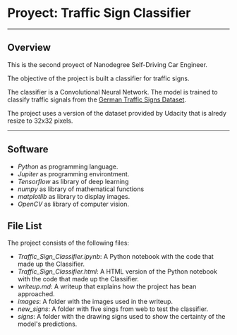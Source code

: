 # Proyect: Traffic Sign Classifier

---

## **Overview**

This is the second proyect of Nanodegree Self-Driving Car Engineer.

The objective of the project is built a classifier for traffic signs.

The classifier is a Convolutional Neural Network. The model is trained to classify traffic signals from the [German Traffic Signs Dataset](http://benchmark.ini.rub.de/?section=gtsrb&subsection=dataset).

The project uses a version of the dataset provided by Udacity that is alredy resize to 32x32 pixels.

---

## **Software**
- *Python* as programming language.
- *Jupiter* as programming environtment.
- *Tensorflow* as library of deep learning
- *numpy* as library of mathematical functions
- *matplotlib* as library to display images.
- *OpenCV* as library of computer vision.


## **File List**

The project consists of the following files:

- *Traffic_Sign_Classifier.ipynb*: A Python notebook with the code that made up the Classifier.
- *Traffic_Sign_Classifier.html*: A HTML version of the Python notebook with the code that made up the Classifier.
- *writeup.md*: A writeup that explains how the project has bean approached.
- *images*: A folder with the images used in the writeup.
- *new_signs*: A folder with five sings from web to test the classifier.
- *signs*: A folder with the drawing signs used to show the certainty of the model's predictions.
